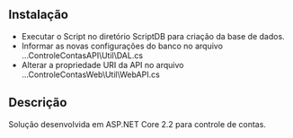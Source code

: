 ## Instalação

- Executar o Script no diretório ScriptDB para criação da base de dados.
- Informar as novas configurações do banco no arquivo ...ControleContasAPI\Util\DAL.cs
- Alterar a propriedade URI da API no arquivo ...ControleContasWeb\Util\WebAPI.cs

## Descrição

Solução desenvolvida em ASP.NET Core 2.2 para controle de contas.
